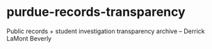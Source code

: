 # purdue-records-transparency
Public records + student investigation transparency archive – Derrick LaMont Beverly
